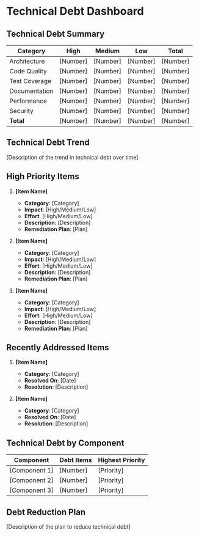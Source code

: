 # Technical Debt Dashboard

## Technical Debt Summary

| Category      | High     | Medium   | Low      | Total    |
| ------------- | -------- | -------- | -------- | -------- |
| Architecture  | [Number] | [Number] | [Number] | [Number] |
| Code Quality  | [Number] | [Number] | [Number] | [Number] |
| Test Coverage | [Number] | [Number] | [Number] | [Number] |
| Documentation | [Number] | [Number] | [Number] | [Number] |
| Performance   | [Number] | [Number] | [Number] | [Number] |
| Security      | [Number] | [Number] | [Number] | [Number] |
| **Total**     | [Number] | [Number] | [Number] | [Number] |

## Technical Debt Trend

[Description of the trend in technical debt over time]

## High Priority Items

1. **[Item Name]**

   - **Category**: [Category]
   - **Impact**: [High/Medium/Low]
   - **Effort**: [High/Medium/Low]
   - **Description**: [Description]
   - **Remediation Plan**: [Plan]

2. **[Item Name]**

   - **Category**: [Category]
   - **Impact**: [High/Medium/Low]
   - **Effort**: [High/Medium/Low]
   - **Description**: [Description]
   - **Remediation Plan**: [Plan]

3. **[Item Name]**
   - **Category**: [Category]
   - **Impact**: [High/Medium/Low]
   - **Effort**: [High/Medium/Low]
   - **Description**: [Description]
   - **Remediation Plan**: [Plan]

## Recently Addressed Items

1. **[Item Name]**

   - **Category**: [Category]
   - **Resolved On**: [Date]
   - **Resolution**: [Description]

2. **[Item Name]**
   - **Category**: [Category]
   - **Resolved On**: [Date]
   - **Resolution**: [Description]

## Technical Debt by Component

| Component     | Debt Items | Highest Priority |
| ------------- | ---------- | ---------------- |
| [Component 1] | [Number]   | [Priority]       |
| [Component 2] | [Number]   | [Priority]       |
| [Component 3] | [Number]   | [Priority]       |

## Debt Reduction Plan

[Description of the plan to reduce technical debt]
